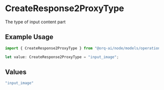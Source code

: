 # CreateResponse2ProxyType

The type of input content part

## Example Usage

```typescript
import { CreateResponse2ProxyType } from "@orq-ai/node/models/operations";

let value: CreateResponse2ProxyType = "input_image";
```

## Values

```typescript
"input_image"
```